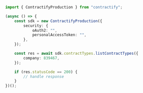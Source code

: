 <!-- Start SDK Example Usage -->
```typescript
import { ContractifyProduction } from "contractify";

(async () => {
    const sdk = new ContractifyProduction({
        security: {
            oAuth2: "",
            personalAccessToken: "",
        },
    });

    const res = await sdk.contractTypes.listContractTypes({
        company: 839467,
    });

    if (res.statusCode == 200) {
        // handle response
    }
})();

```
<!-- End SDK Example Usage -->